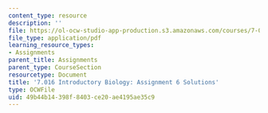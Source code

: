 ```yaml
---
content_type: resource
description: ''
file: https://ol-ocw-studio-app-production.s3.amazonaws.com/courses/7-016-introductory-biology-fall-2018/49b44b14398f8403ce20ae4195ae35c9_MIT7_016F18PS6_soln.pdf
file_type: application/pdf
learning_resource_types:
- Assignments
parent_title: Assignments
parent_type: CourseSection
resourcetype: Document
title: '7.016 Introductory Biology: Assignment 6 Solutions'
type: OCWFile
uid: 49b44b14-398f-8403-ce20-ae4195ae35c9
---
```

